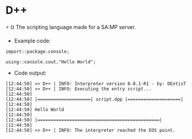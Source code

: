 # D++
:zap: ¤ The scripting language made for a SA:MP server.

- Example code:
```pawn
import::package.console;

using::console.cout,"Hello World";
```

- Code output:

```
[12:44:50] >> D++ | INFO: Interpreter version 0.0.1-R1 - by: DEntisT
[12:44:50] >> D++ | INFO: Executing the entry script...
[12:44:50]                                                
[12:44:50] |====================| script.dpp |====================|
[12:44:50]                                                
[12:44:50] Hello World
[12:44:50]                                                
[12:44:50] |==============================================|
[12:44:50]                                                
[12:44:50] >> D++ | INFO: The interpreter reached the EOS point.
```
